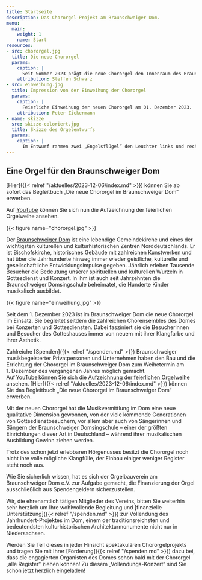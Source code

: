 ```yaml
---
title: Startseite
description: Das Chororgel-Projekt am Braunschweiger Dom.
menu:
  main:
    weight: 1
    name: Start
resources:
- src: chororgel.jpg
  title: Die neue Chororgel
  params:
    caption: |
      Seit Sommer 2023 prägt die neue Chororgel den Innenraum des Braunschweiger Doms.
    attribution: Steffen Schwarz
- src: einweihung.jpg
  title: Impression von der Einweihung der Chororgel
  params:
    caption: |
      Feierliche Einweihung der neuen Chororgel am 01. Dezember 2023.
    attribution: Peter Zickermann
- name: skizze
  src: skizze-coloriert.jpg
  title: Skizze des Orgelentwurfs
  params:
    caption: |
      Im Entwurf rahmen zwei „Engelsflügel“ den Leuchter links und rechts ein.
---
```


## Eine Orgel für den Braunschweiger Dom

<div class="notification">

[Hier]({{< relref "/aktuelles/2023-12-06/index.md" >}}) können Sie ab sofort das Begleitbuch „Die neue Chororgel im Braunschweiger Dom“ erwerben.

</div>

<div class="notification">

Auf [YouTube](https://youtube.com/watch?v=xAGsy1zXzzM) können Sie sich nun die Aufzeichnung der feierlichen Orgelweihe ansehen.

</div>

{{< figure name="chororgel.jpg" >}}

Der [Braunschweiger Dom](https://braunschweigerdom.de/) ist eine lebendige Gemeindekirche und eines der wichtigsten kulturellen und kulturhistorischen Zentren Norddeutschlands. Er ist Bischofskirche, historisches Gebäude mit zahlreichen Kunstwerken und hat über die Jahrhunderte hinweg immer wieder geistliche, kulturelle und gesellschaftliche Entwicklungsimpulse gegeben. Jährlich erleben Tausende Besucher die Bedeutung unserer spirituellen und kulturellen Wurzeln in Gottesdienst und Konzert. In ihm ist auch seit Jahrzehnten die Braunschweiger Domsingschule beheimatet, die Hunderte Kinder musikalisch ausbildet.

{{< figure name="einweihung.jpg" >}}

Seit dem 1.&nbsp;Dezember&nbsp;2023 ist im Braunschweiger Dom die neue Chororgel im Einsatz. Sie begleitet seitdem die zahlreichen Chorensembles des Domes bei Konzerten und Gottesdiensten. Dabei fasziniert sie die Besucherinnen und Besucher des Gotteshauses immer von neuem mit ihrer Klangfarbe und ihrer Ästhetik.  

Zahlreiche [Spenden]({{< relref "/spenden.md" >}}) Braunschweiger musikbegeisterter Privatpersonen und Unternehmen haben den Bau und die Errichtung der Chororgel im Braunschweiger Dom zum Weihetermin am 1.&nbsp;Dezember des vergangenen Jahres möglich gemacht. Auf [YouTube](https://youtube.com/watch?v=xAGsy1zXzzM) können Sie sich die [Aufzeichnung der feierlichen Orgelweihe](https://youtube.com/watch?v=xAGsy1zXzzM) ansehen. [Hier]({{< relref "/aktuelles/2023-12-06/index.md" >}}) können Sie das Begleitbuch „Die neue Chororgel im Braunschweiger Dom“ erwerben. 

Mit der neuen Chororgel hat die Musikvermittlung im Dom eine neue qualitative Dimension gewonnen, von der viele kommende Generationen von Gottesdienstbesuchern, vor allem aber auch von Sängerinnen und Sängern der Braunschweiger Domsingschule – einer der größten Einrichtungen dieser Art in Deutschland – während ihrer musikalischen Ausbildung Gewinn ziehen werden.  

Trotz des schon jetzt erlebbaren Hörgenusses besitzt die Chororgel noch nicht ihre volle mögliche Klangfülle, der Einbau einiger weniger Register steht noch aus.  

Wie Sie sicherlich wissen, hat es sich der Orgelbauverein am Braunschweiger Dom&nbsp;e.V. zur Aufgabe gemacht, die Finanzierung der Orgel ausschließlich aus Spendengeldern sicherzustellen. 

Wir, die ehrenamtlich tätigen Mitglieder des Vereins, bitten Sie weiterhin sehr herzlich um Ihre wohlwollende Begleitung und [finanzielle Unterstützung]({{< relref "/spenden.md" >}}) zur Vollendung des Jahrhundert-Projektes im Dom, einem der traditionsreichsten und bedeutendsten kulturhistorischen Architekturmonumente nicht nur in Niedersachsen.

Werden Sie Teil dieses in jeder Hinsicht spektakulären Chororgelprojekts und tragen Sie mit Ihrer [Förderung]({{< relref "/spenden.md" >}}) dazu bei, dass die engagierten Organisten des Domes schon bald mit der Chororgel „alle Register“ ziehen können! Zu diesem „Vollendungs-Konzert“ sind Sie schon jetzt herzlich eingeladen!
